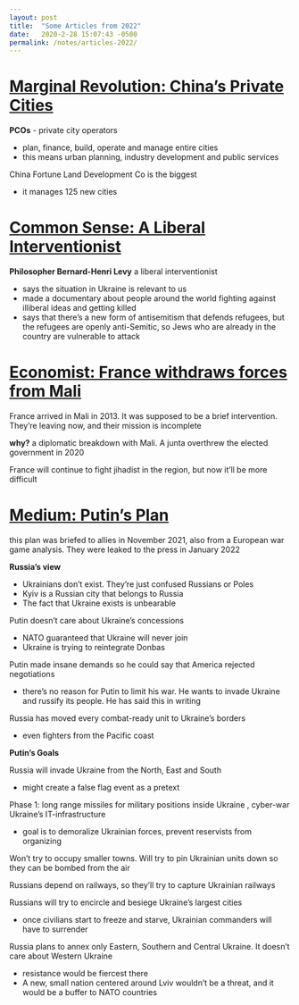 ```yaml
---
layout: post
title:  "Some Articles from 2022"
date:   2020-2-28 15:07:43 -0500
permalink: /notes/articles-2022/
---
```


# [Marginal Revolution: China’s Private Cities](https://marginalrevolution.com/marginalrevolution/2022/01/chinas-private-cities.html)

**PCOs** - private city operators

- plan, finance, build, operate and manage entire cities
- this means urban planning, industry development and public services

China Fortune Land Development Co is the biggest

- it manages 125 new cities

# [Common Sense: A Liberal Interventionist](https://bariweiss.substack.com/p/a-conversation-with-the-last-liberal?s=r)

**Philosopher Bernard-Henri Levy** a liberal interventionist

- says the situation in Ukraine is relevant to us
- made a documentary about people around the world fighting against illiberal ideas and getting killed
- says that there’s a new form of antisemitism that defends refugees, but the refugees are openly anti-Semitic, so Jews who are already in the country are vulnerable to attack

# [Economist: France withdraws forces from Mali](https://www.economist.com/middle-east-and-africa/2022/02/19/france-withdraws-its-forces-from-mali)

France arrived in Mali in 2013. It was supposed to be a brief intervention. They’re leaving now, and their mission is incomplete

**why?** a diplomatic breakdown with Mali. A junta overthrew the elected government in 2020

France will continue to fight jihadist in the region, but now it’ll be more difficult

# [Medium: Putin’s Plan](https://medium.com/@noclador/putins-plan-4652895de8ba)

this plan was briefed to allies in November 2021, also from a European war game analysis. They were leaked to the press in January 2022

**Russia’s view**

- Ukrainians don’t exist. They’re just confused Russians or Poles
- Kyiv is a Russian city that belongs to Russia
- The fact that Ukraine exists is unbearable

Putin doesn’t care about Ukraine’s concessions

- NATO guaranteed that Ukraine will never join
- Ukraine is trying to reintegrate Donbas

Putin made insane demands so he could say that America rejected negotiations

- there’s no reason for Putin to limit his war. He wants to invade Ukraine and russify its people. He has said this in writing

Russia has moved every combat-ready unit to Ukraine’s borders

- even fighters from the Pacific coast

**Putin’s Goals**

Russia will invade Ukraine from the North, East and South

- might create a false flag event as a pretext

Phase 1: long range missiles for military positions inside Ukraine , cyber-war Ukraine’s IT-infrastructure

- goal is to demoralize Ukrainian forces, prevent reservists from organizing

Won’t try to occupy smaller towns. Will try to pin Ukrainian units down so they can be bombed from the air

Russians depend on railways, so they’ll try to capture Ukrainian railways

Russians will try to encircle and besiege Ukraine’s largest cities

- once civilians start to freeze and starve, Ukrainian commanders will have to surrender

Russia plans to annex only Eastern, Southern and Central Ukraine. It doesn’t care about Western Ukraine

- resistance would be fiercest there
- A new, small nation centered around Lviv wouldn’t be a threat, and it would be a buffer to NATO countries

